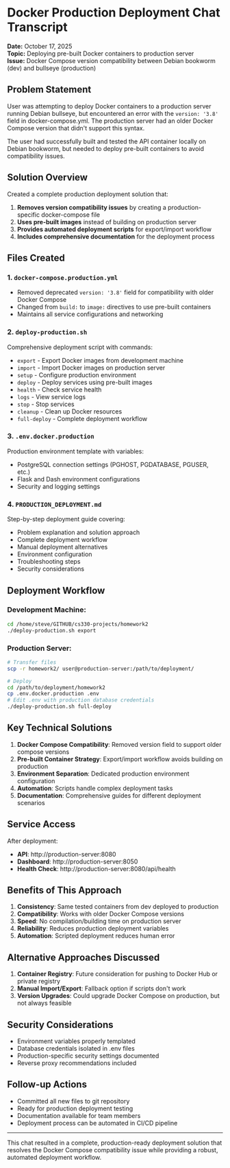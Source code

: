 # Docker Production Deployment Chat Transcript

**Date:** October 17, 2025  
**Topic:** Deploying pre-built Docker containers to production server  
**Issue:** Docker Compose version compatibility between Debian bookworm (dev) and bullseye (production)

## Problem Statement

User was attempting to deploy Docker containers to a production server running Debian bullseye, but encountered an error with the `version: '3.8'` field in docker-compose.yml. The production server had an older Docker Compose version that didn't support this syntax.

The user had successfully built and tested the API container locally on Debian bookworm, but needed to deploy pre-built containers to avoid compatibility issues.

## Solution Overview

Created a complete production deployment solution that:

1. **Removes version compatibility issues** by creating a production-specific docker-compose file
2. **Uses pre-built images** instead of building on production server
3. **Provides automated deployment scripts** for export/import workflow
4. **Includes comprehensive documentation** for the deployment process

## Files Created

### 1. `docker-compose.production.yml`
- Removed deprecated `version: '3.8'` field for compatibility with older Docker Compose
- Changed from `build:` to `image:` directives to use pre-built containers
- Maintains all service configurations and networking

### 2. `deploy-production.sh`
Comprehensive deployment script with commands:
- `export` - Export Docker images from development machine
- `import` - Import Docker images on production server
- `setup` - Configure production environment
- `deploy` - Deploy services using pre-built images
- `health` - Check service health
- `logs` - View service logs
- `stop` - Stop services
- `cleanup` - Clean up Docker resources
- `full-deploy` - Complete deployment workflow

### 3. `.env.docker.production`
Production environment template with variables:
- PostgreSQL connection settings (PGHOST, PGDATABASE, PGUSER, etc.)
- Flask and Dash environment configurations
- Security and logging settings

### 4. `PRODUCTION_DEPLOYMENT.md`
Step-by-step deployment guide covering:
- Problem explanation and solution approach
- Complete deployment workflow
- Manual deployment alternatives
- Environment configuration
- Troubleshooting steps
- Security considerations

## Deployment Workflow

### Development Machine:
```bash
cd /home/steve/GITHUB/cs330-projects/homework2
./deploy-production.sh export
```

### Production Server:
```bash
# Transfer files
scp -r homework2/ user@production-server:/path/to/deployment/

# Deploy
cd /path/to/deployment/homework2
cp .env.docker.production .env
# Edit .env with production database credentials
./deploy-production.sh full-deploy
```

## Key Technical Solutions

1. **Docker Compose Compatibility**: Removed version field to support older compose versions
2. **Pre-built Container Strategy**: Export/import workflow avoids building on production
3. **Environment Separation**: Dedicated production environment configuration
4. **Automation**: Scripts handle complex deployment tasks
5. **Documentation**: Comprehensive guides for different deployment scenarios

## Service Access

After deployment:
- **API**: http://production-server:8080
- **Dashboard**: http://production-server:8050
- **Health Check**: http://production-server:8080/api/health

## Benefits of This Approach

1. **Consistency**: Same tested containers from dev deployed to production
2. **Compatibility**: Works with older Docker Compose versions
3. **Speed**: No compilation/building time on production server
4. **Reliability**: Reduces production deployment variables
5. **Automation**: Scripted deployment reduces human error

## Alternative Approaches Discussed

1. **Container Registry**: Future consideration for pushing to Docker Hub or private registry
2. **Manual Import/Export**: Fallback option if scripts don't work
3. **Version Upgrades**: Could upgrade Docker Compose on production, but not always feasible

## Security Considerations

- Environment variables properly templated
- Database credentials isolated in .env files
- Production-specific security settings documented
- Reverse proxy recommendations included

## Follow-up Actions

- Committed all new files to git repository
- Ready for production deployment testing
- Documentation available for team members
- Deployment process can be automated in CI/CD pipeline

---

This chat resulted in a complete, production-ready deployment solution that resolves the Docker Compose compatibility issue while providing a robust, automated deployment workflow.